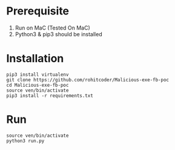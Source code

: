 # Prerequisite
1. Run on MaC (Tested On MaC)
2. Python3 & pip3 should be installed

# Installation
```
pip3 install virtualenv
git clone https://github.com/rohitcoder/Malicious-exe-fb-poc
cd Malicious-exe-fb-poc
source ven/bin/activate
pip3 install -r requirements.txt
```

# Run
```
source ven/bin/activate
python3 run.py
```
